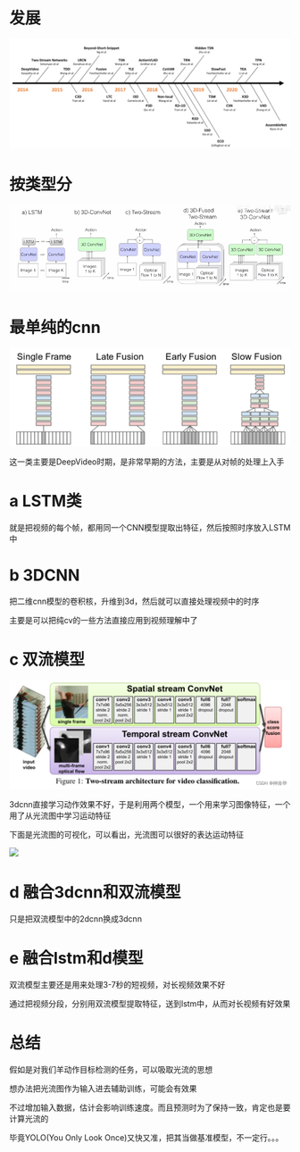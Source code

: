 # 发展

![image-20240612223551954](综述.assets/image-20240612223551954.png)

# 按类型分

![image-20240612223822982](综述.assets/image-20240612223822982.png)

# 最单纯的cnn

![image-20240612224158369](综述.assets/image-20240612224158369.png)

这一类主要是DeepVideo时期，是非常早期的方法，主要是从对帧的处理上入手

# a LSTM类

就是把视频的每个帧，都用同一个CNN模型提取出特征，然后按照时序放入LSTM中

# b 3DCNN

把二维cnn模型的卷积核，升维到3d，然后就可以直接处理视频中的时序

主要是可以把纯cv的一些方法直接应用到视频理解中了

# c 双流模型

![image-20240612224324749](综述.assets/image-20240612224324749.png)

3dcnn直接学习动作效果不好，于是利用两个模型，一个用来学习图像特征，一个用了从光流图中学习运动特征

下面是光流图的可视化，可以看出，光流图可以很好的表达运动特征

![](https://img-blog.csdnimg.cn/9fbcb8bd350e406794a4dc51d5f351b8.gif#pic_center)



# d 融合3dcnn和双流模型

只是把双流模型中的2dcnn换成3dcnn

# e 融合lstm和d模型

双流模型主要还是用来处理3-7秒的短视频，对长视频效果不好

通过把视频分段，分别用双流模型提取特征，送到lstm中，从而对长视频有好效果

# 总结

假如是对我们羊动作目标检测的任务，可以吸取光流的思想

想办法把光流图作为输入进去辅助训练，可能会有效果

不过增加输入数据，估计会影响训练速度。而且预测时为了保持一致，肯定也是要计算光流的

毕竟YOLO(You Only Look Once)又快又准，把其当做基准模型，不一定行。。。

